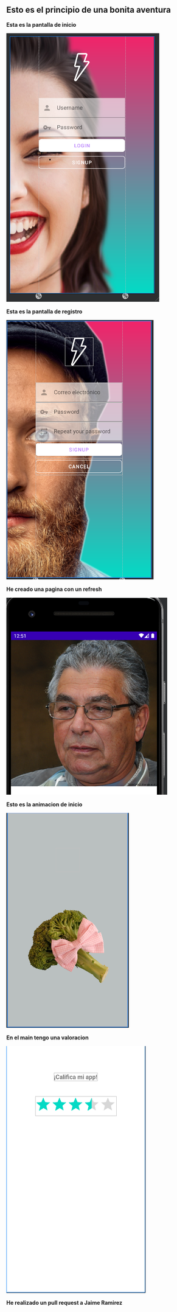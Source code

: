 ## Esto es el **principio** de una bonita aventura
**Esta es la pantalla de inicio**

![login activity](app/img/CapturaLogin.PNG)

**Esta es la pantalla de registro**

![login activity](app/img/Capturaregister.PNG)

**He creado una pagina con un refresh**

![login activity](app/img/CapturaNoPeople.PNG)

**Esto es la animacion de inicio**

![login activity](app/img/CapturaSplash.PNG)

**En el main tengo una valoracion**

![login activity](app/img/CapturaMain.PNG)

**He realizado un pull request a Jaime Ramirez**
